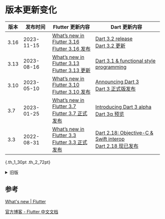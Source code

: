 # 版本更新变化
<style>
  table.th_1_30pt th:first-of-type {
    min-width: 30pt;
  }
  table.th_2_72pt th:nth-of-type(2) {
    min-width: 72pt;
  }
</style>


| 版本 | 发布时间 | Flutter 更新内容| Dart 更新内容 |
| ----- | ----- | ----- | ---- |
| 3.16 | 2023-11-15 | [What’s new in Flutter 3.16](https://medium.com/flutter/whats-new-in-flutter-3-16-dba6cb1015d1)<br/>[Flutter 3.16 发布](https://juejin.cn/post/7301574930869321779) | [Dart 3.2 release](https://medium.com/dartlang/dart-3-2-c8de8fe1b91f)<br/>[Dart 3.2 更新](https://juejin.cn/post/7301637665765441574) |
| 3.13 | 2023-08-16 | [What’s new in Flutter 3.13](https://medium.com/flutter/whats-new-in-flutter-3-13-479d9b11df4d)<br/>[Flutter 3.13 更新](https://juejin.cn/post/7268049978927546387) | [Dart 3.1 & functional style programming](https://medium.com/dartlang/dart-3-1-a-retrospective-on-functional-style-programming-in-dart-3-a1f4b3a7cdda) |
| 3.10 | 2023-05-10 | [What’s new in Flutter 3.10](https://medium.com/flutter/whats-new-in-flutter-3-10-b21db2c38c73)<br/>[ Flutter 3.10 发布](https://juejin.cn/post/7231565908631633979) | [Announcing Dart 3](https://medium.com/dartlang/announcing-dart-3-53f065a10635)<br/>[Dart 3 正式版发布](https://juejin.cn/post/7231704360668839994) |
| 3.7  | 2023-01-25 | [What’s new in Flutter 3.7](https://medium.com/flutter/whats-new-in-flutter-3-7-38cbea71133c)<br/>[Flutter 3.7 正式发布](https://flutter.cn/posts/announcing-flutter-3-7) | [Introducing Dart 3 alpha](https://medium.com/dartlang/dart-3-alpha-f1458fb9d232)<br/>[Dart 3α 预览](https://juejin.cn/post/7194741144482218045) |
| 3.3  | 2022-08-31 | [What’s new in Flutter 3.3](https://medium.com/flutter/whats-new-in-flutter-3-3-893c7b9af1ff)<br/>[Flutter 3.3 正式发布](https://flutter.cn/posts/whats-new-in-flutter-3-3) | [Dart 2.18: Objective-C & Swift interop](https://medium.com/dartlang/dart-2-18-f4b3101f146c)<br/>[Dart 2.18 现已发布](https://flutter.cn/posts/dart-2-18) |

{.th_1_30pt .th_2_72pt}

<details>
  <summary>旧版</summary>

| 版本 | 发布时间 | Flutter 更新内容| Dart 更新内容 |
| ----- | ----- | ----- | ---- |
| 3    | 2022-05-11 | [What’s new in Flutter 3](https://medium.com/flutter/whats-new-in-flutter-3-8c74a5bc32d0)<br/>[Flutter 3 更新详解](https://flutter.cn/posts/whats-new-in-flutter-3) | [Dart 2.17: Productivity and integration](https://medium.com/dartlang/dart-2-17-b216bfc80c5d)<br/>[Dart 2.17 正式发布](https://flutter.cn/posts/dart-2-17) |
| 2.10 | 2022-02-03 | [What’s new in Flutter 2.10](https://medium.com/flutter/whats-new-in-flutter-2-10-5aafb0314b12)<br/>[Flutter 2.10 更新详解](https://flutter.cn/posts/whats-new-in-flutter-2-10) | [Dart 2.16: Improved tooling and platform handling](https://medium.com/dartlang/dart-2-16-improved-tooling-and-platform-handling-dd87abd6bad1)<br/>[Dart 2.16 现已发布](https://flutter.cn/posts/announcing-dart-2-16) |
| 2.8 | 2021-12-08 | [What’s new in Flutter 2.8](https://medium.com/flutter/whats-new-in-flutter-2-8-d085b763d181)<br/>[Flutter 2.8 更新详解](https://flutter.cn/posts/whats-new-in-flutter-2-8) | [Announcing Dart 2.15](https://medium.com/dartlang/dart-2-15-7e7a598e508a)<br/>[Dart 2.15 现已发布](https://flutter.cn/posts/announcing-dart-2-15) |
| 2.5 | 2021-09-08 | [What’s new in Flutter 2.5](https://medium.com/flutter/whats-new-in-flutter-2-5-6f080c3f3dc)<br/>[Flutter 2.5 更新详解](https://flutter.cn/posts/whats-new-in-flutter-2-5) | [Announcing Dart 2.14](https://medium.com/dartlang/announcing-dart-2-14-b48b9bb2fb67)<br>[Dart 2.14 版现已发布](https://flutter.cn/posts/announcing-dart-2-14) |
| 2.2 | 2021-05-18 | [What’s New in Flutter 2.2](https://medium.com/flutter/whats-new-in-flutter-2-2-fd00c65e2039)<br/>[一起看 I/O：Flutter 2.2 更新详解](https://flutter.cn/posts/whats-new-in-flutter-2-2) | [Announcing Dart 2.13](https://medium.com/dartlang/announcing-dart-2-13-c6d547b57067)<br/>[一起看 I/O：Dart 2.13 版现已发布](https://flutter.cn/posts/announcing-dart-2-13) |
| 2 | 2021-03-08 | [What’s new in Flutter 2](https://medium.com/flutter/whats-new-in-flutter-2-0-fe8e95ecc65)<br>[无限可能：Flutter 2 重点更新一览](https://flutter.cn/posts/whats-new-in-flutter-2-0) | [Announcing Dart 2.12](https://medium.com/dartlang/announcing-dart-2-12-499a6e689c87)<br/>[Dart 2.12 现已发布](https://flutter.cn/posts/announcing-dart-2-12) |

{.th_1_30pt .th_2_72pt}

</details>



## 参考

[What's new | Flutter](https://docs.flutter.dev/release/whats-new)

[官方博客 - Flutter 中文文档](https://flutter.cn/posts)
